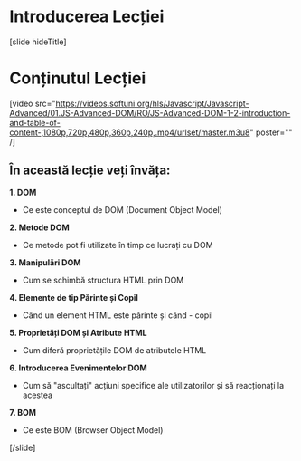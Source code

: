 # Introducerea Lecției
[slide hideTitle]
# Conținutul Lecției

[video src="https://videos.softuni.org/hls/Javascript/Javascript-Advanced/01.JS-Advanced-DOM/RO/JS-Advanced-DOM-1-2-introduction-and-table-of-content-,1080p,720p,480p,360p,240p,.mp4/urlset/master.m3u8" poster="" /]

## În această lecție veți învăța:

**1. DOM**

- Ce este conceptul de DOM (Document Object Model)

**2. Metode DOM**

- Ce metode pot fi utilizate în timp ce lucrați cu DOM

**3. Manipulări DOM**

- Cum se schimbă structura HTML prin DOM

**4. Elemente de tip Părinte și Copil**

- Când un element HTML este părinte și când - copil

**5. Proprietăți DOM și Atribute HTML**

- Cum diferă proprietățile DOM de atributele HTML

**6. Introducerea Evenimentelor DOM**

- Cum să "ascultați" acțiuni specifice ale utilizatorilor și să reacționați la acestea

**7. BOM**

- Ce este BOM (Browser Object Model)

[/slide]
